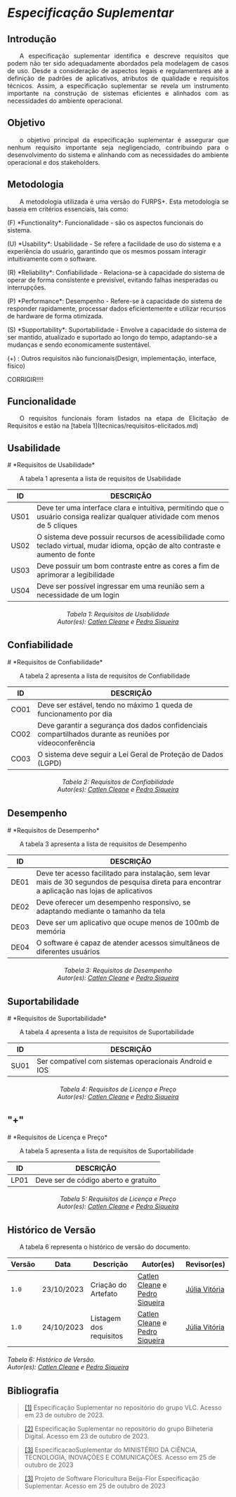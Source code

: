 # ***Especificação Suplementar***

## **Introdução**
<p align="justify">
&emsp;&emsp;A especificação suplementar identifica e descreve requisitos que podem não ter sido adequadamente abordados pela modelagem de casos de uso. Desde a consideração de aspectos legais e regulamentares até a definição de padrões de aplicativos, atributos de qualidade e requisitos técnicos. Assim, a especificação suplementar se revela um instrumento importante na construção de sistemas eficientes e alinhados com as necessidades do ambiente operacional.
</p>

## **Objetivo**
<p align="justify">
&emsp;&emsp;o objetivo principal da especificação suplementar é assegurar que nenhum requisito importante seja negligenciado, contribuindo para o desenvolvimento do sistema e alinhando com as necessidades do ambiente operacional e dos stakeholders.
</p>

## **Metodologia**
<p align="justify">
&emsp;&emsp;A metodologia utilizada é uma versão do FURPS+. Esta metodologia se baseia em critérios essenciais, tais como: 
</p>
(F) *Functionality*: Funcionalidade - são os aspectos funcionais do sistema.
</p>
(U) *Usability*: Usabilidade - Se refere a facilidade de uso do sistema e a experiência do usuário, garantindo que os mesmos possam interagir intuitivamente com o software.
</p>
(R) *Reliability*: Confiabilidade - Relaciona-se à capacidade do sistema de operar de forma consistente e previsível, evitando falhas inesperadas ou interrupções.
</p>
(P) *Performance*: Desempenho - Refere-se à capacidade do sistema de responder rapidamente, processar dados eficientemente e utilizar recursos de hardware de forma otimizada.
</p>
(S) *Supportability*: Suportabilidade - Envolve a capacidade do sistema de ser mantido, atualizado e suportado ao longo do tempo, adaptando-se a mudanças e sendo economicamente sustentável.
</p>
(+) : Outros requisitos não funcionais(Design, implementação, interface, físico)

</p>

CORRIGIR!!!!
## **Funcionalidade**
<p align="justify">
&emsp;&emsp;O requisitos funcionais foram listados na etapa de Elicitação de Requisitos e estão na [tabela 1](tecnicas/requisitos-elicitados.md)
</p>

## **Usabilidade**
<p align="justify">

</p>
# *Requisitos de Usabilidade*
<p align="justify">
&emsp;&emsp;A tabela 1 apresenta a lista de requisitos de Usabilidade
</p>

|ID|DESCRIÇÃO|
|----|-------|
|US01|Deve ter uma interface clara e intuitiva, permitindo que o usuário consiga realizar qualquer atividade com menos de 5 cliques|
|US02|O sistema deve possuir recursos de acessibilidade como teclado virtual, mudar idioma, opção de alto contraste e  aumento de fonte|
|US03|Deve possuir um bom contraste entre as cores a fim de aprimorar a legibilidade|
|US04|Deve ser possível ingressar em uma reunião sem a necessidade de um login|


<center>
<h6> Tabela 1: Requisitos de Usabilidade
<br/> Autor(es): <a href="https://github.com/catlenc">Catlen Cleane</a> e <a href="https://github.com/PedroSiq">Pedro Siqueira</a></h6>
</center>
</p>

## **Confiabilidade**
<p align="justify">

</p>
# *Requisitos de Confiabilidade*
<p align="justify">
&emsp;&emsp;A tabela 2 apresenta a lista de requisitos de Confiabilidade
</p>

|ID|DESCRIÇÃO|
|----|-------|
|CO01| Deve ser estável, tendo no máximo 1 queda de funcionamento por dia|
|CO02|Deve garantir a segurança dos dados confidenciais compartilhados durante as reuniões por vídeoconferência|
|CO03|O sistema deve seguir a Lei Geral de Proteção de Dados (LGPD)|

<center>
<h6> Tabela 2: Requisitos de Confiabilidade
<br/> Autor(es): <a href="https://github.com/catlenc">Catlen Cleane</a> e <a href="https://github.com/PedroSiq">Pedro Siqueira</a></h6>
</center>
</p>


## **Desempenho**
<p align="justify">

</p>
# *Requisitos de Desempenho*
<p align="justify">
&emsp;&emsp;A tabela 3 apresenta a lista de requisitos de Desempenho
</p>

|ID|DESCRIÇÃO|
|----|-------|
|DE01| Deve ter acesso facilitado para instalação, sem levar mais de 30 segundos de pesquisa direta para encontrar a aplicação nas lojas de aplicativos|
|DE02|Deve oferecer um desempenho responsivo, se adaptando mediante o tamanho da tela|
|DE03|Deve ser um aplicativo que ocupe menos de 100mb de memória|
|DE04|O software é capaz de atender acessos simultâneos de diferentes usuários|


<center>
<h6> Tabela 3: Requisitos de Desempenho
<br/> Autor(es): <a href="https://github.com/catlenc">Catlen Cleane</a> e <a href="https://github.com/PedroSiq">Pedro Siqueira</a></h6>
</center>
</p>

## **Suportabilidade**
<p align="justify">

</p>
# *Requisitos de Suportabilidade*
<p align="justify">
&emsp;&emsp;A tabela 4 apresenta a lista de requisitos de Suportabilidade
</p>

|ID|DESCRIÇÃO|
|----|-------|
|SU01|Ser compatível com sistemas operacionais Android e IOS|


<center>
<h6> Tabela 4: Requisitos de Licença e Preço
<br/> Autor(es): <a href="https://github.com/catlenc">Catlen Cleane</a> e <a href="https://github.com/PedroSiq">Pedro Siqueira</a></h6>
</center>
</p>

## **"+"**
<p align="justify">

</p>
# *Requisitos de Licença e Preço*
<p align="justify">
&emsp;&emsp;A tabela 5 apresenta a lista de requisitos de Suportabilidade
</p>

|ID|DESCRIÇÃO|
|----|-------|
|LP01|Deve ser de código aberto e gratuito|


<center>
<h6> Tabela 5: Requisitos de Licença e Preço
<br/> Autor(es): <a href="https://github.com/catlenc">Catlen Cleane</a> e <a href="https://github.com/PedroSiq">Pedro Siqueira</a></h6>
</center>
</p>

## **Histórico de Versão**
<p align="justify">
&emsp;&emsp;A tabela 6 representa o histórico de versão do documento.
</p>

| Versão | Data | Descrição | Autor(es) | Revisor(es) |
| ------ | ---- | --------- | --------- | ---------- |
| `1.0`  | 23/10/2023 | Criação do Artefato | [Catlen Cleane](https://github.com/catlenc) e [Pedro Siqueira](https://github.com/PedroSiq)|[Júlia Vitória](https://github.com/Juhvitoria4) |
| `1.0`  | 24/10/2023 | Listagem dos requisitos | [Catlen Cleane](https://github.com/catlenc) e [Pedro Siqueira](https://github.com/PedroSiq)|[Júlia Vitória](https://github.com/Juhvitoria4) |

<h6> Tabela 6: Histórico de Versão.
<br/> Autor(es): <a href="https://github.com/catlenc">Catlen Cleane</a> e <a href="https://github.com/PedroSiq">Pedro Siqueira</a></h6>
</center>

## **Bibliografia**
> <a href="https://requisitos-de-software.github.io/2023.1-VLC/#/modelagem/especificacao_suplementar">[1]</a></h6> Especificação Suplementar no repositório do grupo VLC. Acesso em 23 de outubro de 2023.

> <a href="https://requisitos-de-software.github.io/2023.1-BilheteriaDigital/modelagem/especificacao-suplementar/">[2]</a> Especificação Suplementar no repositório do grupo Bilheteria Digital. Acesso em 23 de outubro de 2023.

> <a href="https://aprender3.unb.br/pluginfile.php/2754631/mod_resource/content/2/SiglaProjeto_EspecificacaoSuplementar.pdf">[3]</a> EspecificacaoSuplementar do MINISTÉRIO DA CIÊNCIA, TECNOLOGIA, INOVAÇÕES E COMUNICAÇÕES. Acesso em 25 de outubro de 2023

> <a href="https://aprender3.unb.br/pluginfile.php/2692808/mod_resource/content/1/Especificacao_Suplementar_Exemplo.pdf">[3]</a> Projeto de Software Floricultura Beija-Flor Especificação Suplementar. Acesso em 25 de outubro de 2023